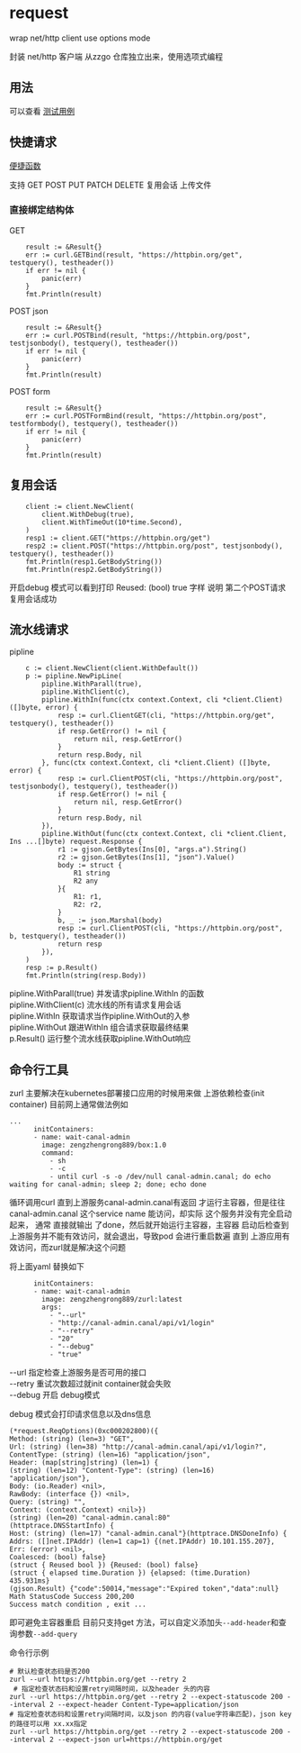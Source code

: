 # request
wrap net/http client  use options mode


封装 net/http 客户端 从zzgo 仓库独立出来，使用选项式编程


## 用法

可以查看 [测试用例](https://github.com/zengzhengrong/request/blob/main/test/http_test.go)



## 快捷请求
[便捷函数](https://github.com/zengzhengrong/request/blob/main/curl/curl.go)

支持 GET POST PUT PATCH DELETE 复用会话 上传文件


### 直接绑定结构体
GET
```
	result := &Result{}
	err := curl.GETBind(result, "https://httpbin.org/get", testquery(), testheader())
	if err != nil {
		panic(err)
	}
	fmt.Println(result)
```
POST json
```
	result := &Result{}
	err := curl.POSTBind(result, "https://httpbin.org/post", testjsonbody(), testquery(), testheader())
	if err != nil {
		panic(err)
	}
	fmt.Println(result)
```

POST form

```
	result := &Result{}
	err := curl.POSTFormBind(result, "https://httpbin.org/post", testformbody(), testquery(), testheader())
	if err != nil {
		panic(err)
	}
	fmt.Println(result)
```


## 复用会话

```
	client := client.NewClient(
		client.WithDebug(true),
		client.WithTimeOut(10*time.Second),
	)
	resp1 := client.GET("https://httpbin.org/get")
	resp2 := client.POST("https://httpbin.org/post", testjsonbody(), testquery(), testheader())
	fmt.Println(resp1.GetBodyString())
	fmt.Println(resp2.GetBodyString())
```

开启debug 模式可以看到打印  Reused: (bool) true 字样 说明 第二个POST请求复用会话成功


## 流水线请求

pipline
```
	c := client.NewClient(client.WithDefault())
	p := pipline.NewPipLine(
		pipline.WithParall(true),
		pipline.WithClient(c),
		pipline.WithIn(func(ctx context.Context, cli *client.Client) ([]byte, error) {
			resp := curl.ClientGET(cli, "https://httpbin.org/get", testquery(), testheader())
			if resp.GetError() != nil {
				return nil, resp.GetError()
			}
			return resp.Body, nil
		}, func(ctx context.Context, cli *client.Client) ([]byte, error) {
			resp := curl.ClientPOST(cli, "https://httpbin.org/post", testjsonbody(), testquery(), testheader())
			if resp.GetError() != nil {
				return nil, resp.GetError()
			}
			return resp.Body, nil
		}),
		pipline.WithOut(func(ctx context.Context, cli *client.Client, Ins ...[]byte) request.Response {
			r1 := gjson.GetBytes(Ins[0], "args.a").String()
			r2 := gjson.GetBytes(Ins[1], "json").Value()
			body := struct {
				R1 string
				R2 any
			}{
				R1: r1,
				R2: r2,
			}
			b, _ := json.Marshal(body)
			resp := curl.ClientPOST(cli, "https://httpbin.org/post", b, testquery(), testheader())
			return resp
		}),
	)
	resp := p.Result()
	fmt.Println(string(resp.Body))
```

pipline.WithParall(true) 并发请求pipline.WithIn 的函数  
pipline.WithClient(c) 流水线的所有请求复用会话  
pipline.WithIn 获取请求当作pipline.WithOut的入参  
pipline.WithOut 跟进WithIn 组合请求获取最终结果  
p.Result() 运行整个流水线获取pipline.WithOut响应  


## 命令行工具

zurl 主要解决在kubernetes部署接口应用的时候用来做 上游依赖检查(init container) 目前网上通常做法例如

```
...
      initContainers:
      - name: wait-canal-admin
        image: zengzhengrong889/box:1.0
        command: 
          - sh
          - -c
          - until curl -s -o /dev/null canal-admin.canal; do echo waiting for canal-admin; sleep 2; done; echo done
```
循环调用curl 直到上游服务canal-admin.canal有返回 才运行主容器，但是往往 canal-admin.canal 这个service name 能访问，却实际 这个服务并没有完全启动起来，
通常 直接就输出 了done，然后就开始运行主容器，主容器 启动后检查到上游服务并不能有效访问，就会退出，导致pod 会进行重启数遍 直到 上游应用有效访问，而zurl就是解决这个问题


将上面yaml 替换如下

```
      initContainers:
      - name: wait-canal-admin
        image: zengzhengrong889/zurl:latest
        args:
          - "--url"
          - "http://canal-admin.canal/api/v1/login"
          - "--retry"
          - "20"
          - "--debug"
          - "true"
```
--url 指定检查上游服务是否可用的接口  
--retry  重试次数超过就init container就会失败  
--debug 开启 debug模式  

debug 模式会打印请求信息以及dns信息
```
(*request.ReqOptions)(0xc000202800)({
Method: (string) (len=3) "GET",
Url: (string) (len=38) "http://canal-admin.canal/api/v1/login?",
ContentType: (string) (len=16) "application/json",
Header: (map[string]string) (len=1) {
(string) (len=12) "Content-Type": (string) (len=16) "application/json"},
Body: (io.Reader) <nil>,
RawBody: (interface {}) <nil>,
Query: (string) "",
Context: (context.Context) <nil>})
(string) (len=20) "canal-admin.canal:80"
(httptrace.DNSStartInfo) {
Host: (string) (len=17) "canal-admin.canal"}(httptrace.DNSDoneInfo) {
Addrs: ([]net.IPAddr) (len=1 cap=1) {(net.IPAddr) 10.101.155.207},
Err: (error) <nil>,
Coalesced: (bool) false}
(struct { Reused bool }) {Reused: (bool) false}
(struct { elapsed time.Duration }) {elapsed: (time.Duration) 435.931ms}
(gjson.Result) {"code":50014,"message":"Expired token","data":null}
Math StatusCode Success 200,200
Success match condition , exit ...
```
即可避免主容器重启
目前只支持get 方法，可以自定义添加头```--add-header```和查询参数```--add-query```

命令行示例
```
# 默认检查状态码是否200
zurl --url https://httpbin.org/get --retry 2 
 # 指定检查状态码和设置retry间隔时间，以及header 头的内容
zurl --url https://httpbin.org/get --retry 2 --expect-statuscode 200 --interval 2 --expect-header Content-Type=application/json
# 指定检查状态码和设置retry间隔时间，以及json 的内容(value字符串匹配)，json key的路径可以用 xx.xx指定
zurl --url https://httpbin.org/get --retry 2 --expect-statuscode 200 --interval 2 --expect-json url=https://httpbin.org/get 
```



